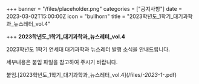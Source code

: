 +++
banner = "/files/placeholder.png"
categories = ["공지사항"]
date = 2023-03-02T15:00:00Z
icon = "bullhorn"
title = "2023학년도_1학기_대기과학과_뉴스레터_vol.4"

+++
**2023학년도_1학기_대기과학과_뉴스레터_vol.4**

2023학년도 1학기 연세대 대기과학과 뉴스레터 발행 소식을 안내드립니다.

세부내용은 붙임 파일을 참고하여 주시기 바랍니다.

붙임.\[2023학년도_1학기_대기과학과_뉴스레터_vol.4\](/files/_-2023-1-_.pdf)
